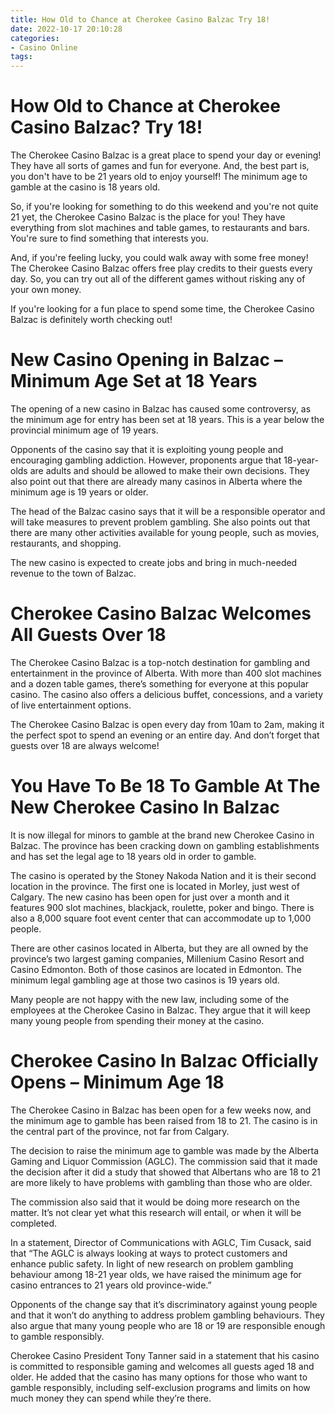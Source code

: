 ```yaml
---
title: How Old to Chance at Cherokee Casino Balzac Try 18!
date: 2022-10-17 20:10:28
categories:
- Casino Online
tags:
---
```



#  How Old to Chance at Cherokee Casino Balzac? Try 18!

​The Cherokee Casino Balzac is a great place to spend your day or evening! They have all sorts of games and fun for everyone. And, the best part is, you don't have to be 21 years old to enjoy yourself! The minimum age to gamble at the casino is 18 years old.

So, if you're looking for something to do this weekend and you're not quite 21 yet, the Cherokee Casino Balzac is the place for you! They have everything from slot machines and table games, to restaurants and bars. You're sure to find something that interests you.

And, if you're feeling lucky, you could walk away with some free money! The Cherokee Casino Balzac offers free play credits to their guests every day. So, you can try out all of the different games without risking any of your own money.

If you're looking for a fun place to spend some time, the Cherokee Casino Balzac is definitely worth checking out!

#  New Casino Opening in Balzac – Minimum Age Set at 18 Years

The opening of a new casino in Balzac has caused some controversy, as the minimum age for entry has been set at 18 years. This is a year below the provincial minimum age of 19 years.

Opponents of the casino say that it is exploiting young people and encouraging gambling addiction. However, proponents argue that 18-year-olds are adults and should be allowed to make their own decisions. They also point out that there are already many casinos in Alberta where the minimum age is 19 years or older.

The head of the Balzac casino says that it will be a responsible operator and will take measures to prevent problem gambling. She also points out that there are many other activities available for young people, such as movies, restaurants, and shopping.

The new casino is expected to create jobs and bring in much-needed revenue to the town of Balzac.

#  Cherokee Casino Balzac Welcomes All Guests Over 18

The Cherokee Casino Balzac is a top-notch destination for gambling and entertainment in the province of Alberta. With more than 400 slot machines and a dozen table games, there’s something for everyone at this popular casino. The casino also offers a delicious buffet, concessions, and a variety of live entertainment options.

The Cherokee Casino Balzac is open every day from 10am to 2am, making it the perfect spot to spend an evening or an entire day. And don’t forget that guests over 18 are always welcome!

#  You Have To Be 18 To Gamble At The New Cherokee Casino In Balzac

It is now illegal for minors to gamble at the brand new Cherokee Casino in Balzac. The province has been cracking down on gambling establishments and has set the legal age to 18 years old in order to gamble.

The casino is operated by the Stoney Nakoda Nation and it is their second location in the province. The first one is located in Morley, just west of Calgary. The new casino has been open for just over a month and it features 900 slot machines, blackjack, roulette, poker and bingo. There is also a 8,000 square foot event center that can accommodate up to 1,000 people.

There are other casinos located in Alberta, but they are all owned by the province’s two largest gaming companies, Millenium Casino Resort and Casino Edmonton. Both of those casinos are located in Edmonton. The minimum legal gambling age at those two casinos is 19 years old.

Many people are not happy with the new law, including some of the employees at the Cherokee Casino in Balzac. They argue that it will keep many young people from spending their money at the casino.

#  Cherokee Casino In Balzac Officially Opens – Minimum Age 18

The Cherokee Casino in Balzac has been open for a few weeks now, and the minimum age to gamble has been raised from 18 to 21. The casino is in the central part of the province, not far from Calgary.

The decision to raise the minimum age to gamble was made by the Alberta Gaming and Liquor Commission (AGLC). The commission said that it made the decision after it did a study that showed that Albertans who are 18 to 21 are more likely to have problems with gambling than those who are older.

The commission also said that it would be doing more research on the matter. It’s not clear yet what this research will entail, or when it will be completed.

In a statement, Director of Communications with AGLC, Tim Cusack, said that “The AGLC is always looking at ways to protect customers and enhance public safety. In light of new research on problem gambling behaviour among 18-21 year olds, we have raised the minimum age for casino entrances to 21 years old province-wide.”

Opponents of the change say that it’s discriminatory against young people and that it won’t do anything to address problem gambling behaviours. They also argue that many young people who are 18 or 19 are responsible enough to gamble responsibly.

Cherokee Casino President Tony Tanner said in a statement that his casino is committed to responsible gaming and welcomes all guests aged 18 and older. He added that the casino has many options for those who want to gamble responsibly, including self-exclusion programs and limits on how much money they can spend while they’re there.
